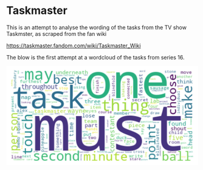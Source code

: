 # Taskmaster

This is an attempt to analyse the wording of the tasks from the TV show Taskmster, as scraped from the fan wiki

https://taskmaster.fandom.com/wiki/Taskmaster_Wiki

The blow is the first attempt at a wordcloud of the tasks from series 16.

![First cloud](https://github.com/MathmoBen/Taskmaster/blob/main/task16.png)
